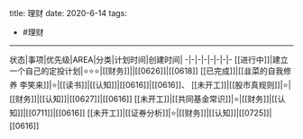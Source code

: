 title: 理财
date: 2020-6-14
tags:
- #理财 
---
状态|事项|优先级|AREA|分类|计划时间|创建时间|
-|-|-|-|-|-|-|-
[[进行中]]|建立一个自己的定投计划|⭐⭐⭐|[[财务]]||[[0626]]|[[0618]]
[[已完成]]|[[韭菜的自我修养 李笑来]]|⭐|[[读书]]|[[认知]]|[[0616]]|[[0616]]、
[[未开工]]|[[股市真规则]]|⭐|[[财务]]|[[认知]]|[[0627]]|[[0616]]
[[未开工]]|[[共同基金常识]]|⭐|[[财务]]|[[认知]]|[[0711]]|[[0616]]
[[未开工]]|[[证券分析]]|⭐|[[财务]]|[[认知]]|[[0725]]|[[0616]]
